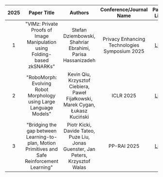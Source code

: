 | 2025 | Paper Title | Authors |                    Conference/Journal Name                     | Paper Link |                Code Link                |
|:----:|:---:|:---:|:--------------------------------------------------------------:|:---:|:---------------------------------------:|
| 1 | "VIMz: Private Proofs of Image Manipulation using Folding-based zkSNARKs" | Stefan Dziembowski, Shahriar Ebrahimi, Parisa Hassanizadeh | Privacy Enhancing Technologies Symposium 2025 | [Link](https://eprint.iacr.org/2024/1063) |
| 2 | "RoboMorph: Evolving Robot Morphology using Large Language Models" | Kevin Qiu, Krzysztof Ciebiera, Paweł Fijałkowski, Marek Cygan, Łukasz Kuciński | ICLR 2025 | [Link](https://arxiv.org/abs/2407.08626) |
| 3 | "Bridging the gap between Learning-to-plan, Motion Primitives and Safe Reinforcement Learning" | Piotr Kicki, Davide Tateo, Puze Liu, Jonas Guenster, Jan Peters, Krzysztof Walas | PP-RAI 2025 | [Link](https://arxiv.org/abs/2408.14063) |


